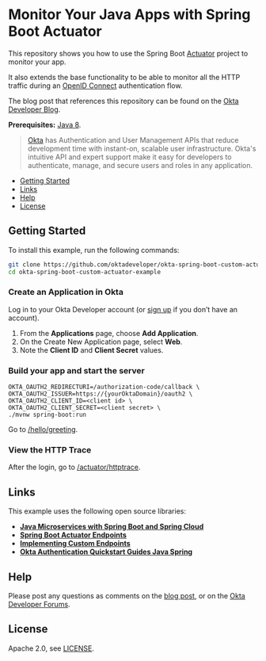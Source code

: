 
# Monitor Your Java Apps with Spring Boot Actuator

This repository shows you how to use the Spring Boot [Actuator](https://spring.io/guides/gs/actuator-service/) project to monitor your app.

It also extends the base functionality to be able to monitor all the HTTP traffic during an [OpenID Connect](https://openid.net/connect/) authentication flow.

The blog post that references this repository can be found on the [Okta Developer Blog](https://developer.okta.com/blog/2019/07/17/monitoring-with-actuator).

**Prerequisites:** [Java 8](https://adoptopenjdk.net/).

> [Okta](https://developer.okta.com/) has Authentication and User Management APIs that reduce development time with instant-on, scalable user infrastructure. Okta's intuitive API and expert support make it easy for developers to authenticate, manage, and secure users and roles in any application.

* [Getting Started](#getting-started)
* [Links](#links)
* [Help](#help)
* [License](#license)

## Getting Started

To install this example, run the following commands:

```bash
git clone https://github.com/oktadeveloper/okta-spring-boot-custom-actuator-example.git
cd okta-spring-boot-custom-actuator-example
```

### Create an Application in Okta

Log in to your Okta Developer account (or [sign up](https://developer.okta.com/signup/) if you don’t have an account).

1. From the **Applications** page, choose **Add Application**.
2. On the Create New Application page, select **Web**.
3. Note the **Client ID** and **Client Secret** values.

### Build your app and start the server

```
OKTA_OAUTH2_REDIRECTURI=/authorization-code/callback \
OKTA_OAUTH2_ISSUER=https://{yourOktaDomain}/oauth2 \
OKTA_OAUTH2_CLIENT_ID=<client id> \
OKTA_OAUTH2_CLIENT_SECRET=<client secret> \
./mvnw spring-boot:run
```

Go to [/hello/greeting](http://localhost:8080/hello/greeting "demo application").

### View the HTTP Trace

After the login, go to [/actuator/httptrace](http://localhost:8080/actuator/httptrace "actuator link").

## Links

This example uses the following open source libraries:

* [**Java Microservices with Spring Boot and Spring Cloud**](https://developer.okta.com/blog/2019/05/22/java-microservices-spring-boot-spring-cloud_)
* [**Spring Boot Actuator Endpoints**](https://docs.spring.io/spring-boot/docs/current/reference/html/production-ready-endpoints.html)
* [**Implementing Custom Endpoints**](https://docs.spring.io/spring-boot/docs/current/reference/html/production-ready-endpoints.html#production-ready-endpoints-custom)
* [**Okta Authentication Quickstart Guides Java Spring**](https://developer.okta.com/quickstart/#/okta-sign-in-page/java/spring)

## Help

Please post any questions as comments on the [blog post](https://developer.okta.com/blog/2019/07/17/monitoring-with-actuator), or on the [Okta Developer Forums](https://devforum.okta.com/).

## License

Apache 2.0, see [LICENSE](LICENSE).

